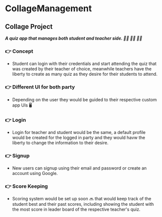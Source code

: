 # CollageManagement
## Collage Project
***A quiz app that manages both student and teacher side. 🧑‍🎓 👨‍🏫 👩‍🏫***

### 👉  Concept
- Student can login with their credentials and start attending the quiz that was created by their teacher of choice,
meanwhile teachers have the liberty to create as many quiz as they desire for their students to attend.

### 👉 Different UI for both party
- Depending on the user they would be guided to their respective custom app UIs 🖥️  

### 👉 Login
- Login for teacher and student would be the same, a default profile would be created for the logged in party 
and they would havw the liberty to change the information to their desire.

### 👉 Signup
- New users can signup using their email and password or create an account using Google.

### 👉  Score Keeping
- Scoring system would be set up soon 🔜 that would keep track of the student best and their past scores,
including showing the student with the most score in leader board of the respective teacher's quiz.
